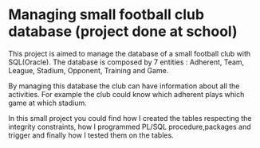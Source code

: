 # Managing small football club database (project done at school) 

This project is aimed to manage the database of a small football club with SQL(Oracle).
The database is composed by 7 entities : Adherent, Team, League, Stadium, Opponent, Training and Game.

By managing this database the club can have information about all the activities. 
For example the club could know which adherent plays which game at which stadium.

In this small project you could find how I created the tables respecting the integrity constraints,
how I programmed PL/SQL procedure,packages and trigger and finally how I tested them on the tables. 





